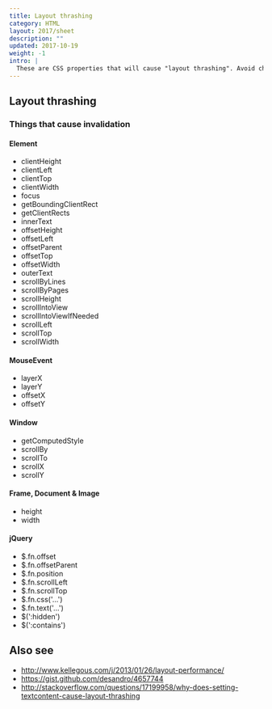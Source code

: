 ```yaml
---
title: Layout thrashing
category: HTML
layout: 2017/sheet
description: ""
updated: 2017-10-19
weight: -1
intro: |
  These are CSS properties that will cause "layout thrashing". Avoid changing them to prevent bottlenecks in your UI performance.
---
```


## Layout thrashing
<!-- {.-one-column} -->

### Things that cause invalidation

#### Element

  - clientHeight
  - clientLeft
  - clientTop
  - clientWidth
  - focus
  - getBoundingClientRect
  - getClientRects
  - innerText
  - offsetHeight
  - offsetLeft
  - offsetParent
  - offsetTop
  - offsetWidth
  - outerText
  - scrollByLines
  - scrollByPages
  - scrollHeight
  - scrollIntoView
  - scrollIntoViewIfNeeded
  - scrollLeft
  - scrollTop
  - scrollWidth
<!-- {.-six-column} -->

#### MouseEvent

  - layerX
  - layerY
  - offsetX
  - offsetY
<!-- {.-six-column} -->

#### Window

  - getComputedStyle
  - scrollBy
  - scrollTo
  - scrollX
  - scrollY
<!-- {.-six-column} -->

#### Frame, Document & Image

  - height
  - width
<!-- {.-six-column} -->

#### jQuery

  - $.fn.offset
  - $.fn.offsetParent
  - $.fn.position
  - $.fn.scrollLeft
  - $.fn.scrollTop
  - $.fn.css('...')
  - $.fn.text('...')
  - $(':hidden')
  - $(':contains')
<!-- {.-six-column} -->

## Also see

 * <http://www.kellegous.com/j/2013/01/26/layout-performance/>
 * <https://gist.github.com/desandro/4657744>
 * <http://stackoverflow.com/questions/17199958/why-does-setting-textcontent-cause-layout-thrashing>
